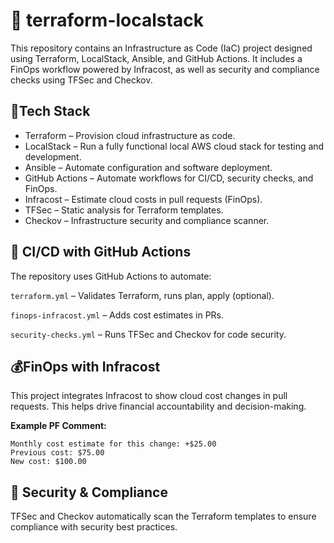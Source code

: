# :rocket: terraform-localstack
This repository contains an Infrastructure as Code (IaC) project designed using Terraform, LocalStack, Ansible, and GitHub Actions. It includes a FinOps workflow powered by Infracost, as well as security and compliance checks using TFSec and Checkov.

## 🧰Tech Stack
- Terraform – Provision cloud infrastructure as code.
- LocalStack – Run a fully functional local AWS cloud stack for testing and development.
- Ansible – Automate configuration and software deployment.
- GitHub Actions – Automate workflows for CI/CD, security checks, and FinOps.
- Infracost – Estimate cloud costs in pull requests (FinOps).
- TFSec – Static analysis for Terraform templates.
- Checkov – Infrastructure security and compliance scanner.

## :arrows_counterclockwise: CI/CD with GitHub Actions
The repository uses GitHub Actions to automate:

```terraform.yml``` – Validates Terraform, runs plan, apply (optional).

```finops-infracost.yml``` – Adds cost estimates in PRs.

```security-checks.yml``` – Runs TFSec and Checkov for code security.

## 💰FinOps with Infracost
This project integrates Infracost to show cloud cost changes in pull requests. This helps drive financial accountability and decision-making.

**Example PF Comment:**
```
Monthly cost estimate for this change: +$25.00  
Previous cost: $75.00  
New cost: $100.00
```
## 🔐 Security & Compliance
TFSec and Checkov automatically scan the Terraform templates to ensure compliance with security best practices.
